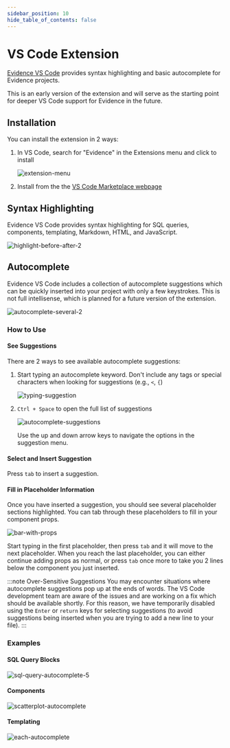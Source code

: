 ```yaml
---
sidebar_position: 10
hide_table_of_contents: false
---
```


# VS Code Extension
[Evidence VS Code](https://marketplace.visualstudio.com/items?itemName=Evidence.evidence-vscode) provides syntax highlighting and basic autocomplete for Evidence projects.

This is an early version of the extension and will serve as the starting point for deeper VS Code support for Evidence in the future.

## Installation
You can install the extension in 2 ways:
1. In VS Code, search for "Evidence" in the Extensions menu and click to install

    ![extension-menu](/img/extensions-menu-search.png)

1. Install from the the [VS Code Marketplace webpage](https://marketplace.visualstudio.com/items?itemName=Evidence.evidence-vscode)

## Syntax Highlighting
Evidence VS Code provides syntax highlighting for SQL queries, components, templating, Markdown, HTML, and JavaScript.

![highlight-before-after-2](/img/highlight-before-after-2.png)

## Autocomplete
Evidence VS Code includes a collection of autocomplete suggestions which can be quickly inserted into your project with only a few keystrokes. This is not full intellisense, which is planned for a future version of the extension.

![autocomplete-several-2](/img/autocomplete-several-2.gif)

### How to Use

#### See Suggestions
There are 2 ways to see available autocomplete suggestions:

1. Start typing an autocomplete keyword. Don't include any tags or special characters when looking for suggestions (e.g., `<`, `{`)

    ![typing-suggestion](/img/typing-suggestion.png)

1. `Ctrl + Space` to open the full list of suggestions

    ![autocomplete-suggestions](/img/autocomplete-suggestions.png)

    Use the up and down arrow keys to navigate the options in the suggestion menu.

#### Select and Insert Suggestion

Press `tab` to insert a suggestion.

#### Fill in Placeholder Information

Once you have inserted a suggestion, you should see several placeholder sections highlighted. You can tab through these placeholders to fill in your component props. 

![bar-with-props](/img/bar-with-props.gif)

Start typing in the first placeholder, then press `tab` and it will move to the next placeholder. When you reach the last placeholder, you can either continue adding props as normal, or press `tab` once more to take you 2 lines below the component you just inserted.

:::note Over-Sensitive Suggestions
You may encounter situations where autocomplete suggestions pop up at the ends of words. The VS Code development team are aware of the issues and are working on a fix which should be available shortly. For this reason, we have temporarily disabled using the `Enter` or `return` keys for selecting suggestions (to avoid suggestions being inserted when you are trying to add a new line to your file).
:::

### Examples

#### SQL Query Blocks
![sql-query-autocomplete-5](/img/sql-query-autocomplete-5.gif)

#### Components
![scatterplot-autocomplete](/img/scatterplot-autocomplete.gif)

#### Templating
![each-autocomplete](/img/each-autocomplete.gif)


